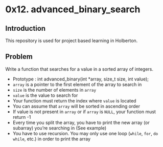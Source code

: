 # 0x12. advanced_binary_search

## Introduction
This repository is used for project based learning in Holberton.

## Problem
Write a function that searches for a value in a sorted array of integers.

- Prototype : int advanced_binary(int *array, size_t size, int value);
- `array` is a pointer to the first element of the array to search in
- `size` is the number of elements in `array`
- `value` is the value to search for
- Your function must return the index where `value` is located
- You can assume that `array` will be sorted in ascending order
- If value is not present in `array` or if `array` is `NULL`, your function must return -1
- Every time you split the array, you have to print the new array (or subarray) you’re searching in (See example)
- You have to use recursion. You may only use one loop (`while`, `for`, `do while`, etc.) in order to print the array
